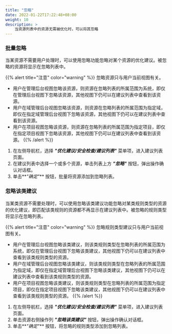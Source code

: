 ```yaml
---
title: "忽略"
date: 2022-01-22T17:22:48+08:00
weight: 10
description: >
    当资源列表中的资源无需被优化时，可以将其忽略
---
```


### 批量忽略

当某资源不需要用户处理时，可以使用忽略功能忽略对某个资源的优化建议。被忽略的资源将显示在忽略列表中。

{{% alert title="注意" color="warning" %}}
忽略资源只与用户当前视图有关。

- 用户在管理后台视图忽略该资源，则资源在忽略列表的所属范围为系统，即仅在管理后台视图下忽略该资源，其他视图下仍可以在建议列表中查看到该资源。
- 用户在域管理后台视图忽略该资源，则资源在忽略列表的所属范围为指定域，即仅在指定域管理后台视图下忽略该资源，其他视图下仍可以在建议列表中查看到该资源。
- 用户在项目视图忽略该资源，则资源在忽略列表的所属范围为指定项目，即仅在指定项目视图下忽略该资源，其他视图下仍可以在建议列表中查看到该资源。
{{% /alert %}}

1. 在左侧导航栏，选择 **_"优化建议/安全检查/建议列表"_** 菜单项，进入建议列表页面。
2. 在建议列表中选择一个或多个资源，单击列表上方 **_"忽略"_** 按钮，弹出操作确认对话框。
3. 单击**_"确定"_** 按钮，批量将资源添加到忽略列表。

### 忽略该类建议

当某类资源不需要处理时，可以使用忽略该类建议功能忽略对某类规则类型的资源的优化建议，即匹配该类规则的资源都不再显示在建议列表中。被忽略的规则类型将显示在忽略列表。

{{% alert title="注意" color="warning" %}}
忽略规则类型建议只与用户当前视图有关。

- 用户在管理后台视图忽略该类建议，则该类规则类型在忽略列表的所属范围为系统，即仅在管理后台视图下忽略该类建议，其他视图下仍可以在建议列表中查看到该类规则类型的资源。
- 用户在域管理后台视图忽略该类建议，则该类规则类型在忽略列表的所属范围为指定域，即仅在指定域管理后台视图下忽略该类建议，其他视图下仍可以在建议列表中查看到该类规则类型的资源。
- 用户在项目视图忽略该类建议，则该类规则类型在忽略列表的所属范围为指定项目，即仅在指定项目视图下忽略该类建议，其他视图下仍可以在建议列表中查看到该类规则类型的资源。
{{% /alert %}}

1. 在左侧导航栏，选择 **_"优化建议/安全检查/建议列表"_** 菜单项，进入建议列表页面。
2. 单击资源右侧操作列 **_"忽略该类建议"_** 按钮，弹出操作确认对话框。
3. 单击**_"确定"_** 按钮，将忽略的规则类型添加到忽略列表。